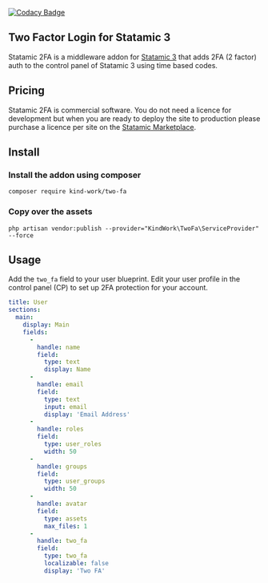[![Codacy Badge](https://api.codacy.com/project/badge/Grade/f2fa45074e8242ee97c2dcaa0f568fd6)](https://www.codacy.com/manual/jcohlmeyer/two-fa?utm_source=github.com&amp;utm_medium=referral&amp;utm_content=kind-work/two-fa&amp;utm_campaign=Badge_Grade)

## Two Factor Login for Statamic 3

Statamic 2FA is a middleware addon for [Statamic 3](https://github.com/statamic/cms) that adds 2FA (2 factor) auth to the control panel of Statamic 3 using time based codes.

## Pricing

Statamic 2FA is commercial software. You do not need a licence for development but when you are ready to deploy the site to production please purchase a licence per site on the [Statamic Marketplace](https://statamic.com/marketplace/addons/2fa).

## Install

### Install the addon using composer

```composer require kind-work/two-fa```

### Copy over the assets

 ```php artisan vendor:publish --provider="KindWork\TwoFa\ServiceProvider" --force```

## Usage

Add the `two_fa` field to your user blueprint. Edit your user profile in the control panel (CP) to set up 2FA protection for your account.

```yaml
title: User
sections:
  main:
    display: Main
    fields:
      -
        handle: name
        field:
          type: text
          display: Name
      -
        handle: email
        field:
          type: text
          input: email
          display: 'Email Address'
      -
        handle: roles
        field:
          type: user_roles
          width: 50
      -
        handle: groups
        field:
          type: user_groups
          width: 50
      -
        handle: avatar
        field:
          type: assets
          max_files: 1
      -
        handle: two_fa
        field:
          type: two_fa
          localizable: false
          display: 'Two FA'
```

